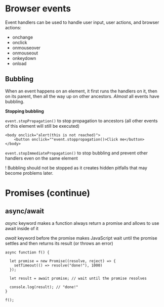 # Browser events

Event handlers can be used to handle user input, user actions, and browser actions:

- onchange
- onclick
- onmouseover
- onmouseout
- onkeydown
- onload


## Bubbling

When an event happens on an element, it first runs the handlers on it, then on its parent, then all the way up on other ancestors. *Almost* all events have bubbling.

**Stopping bubbling**

`event.stopPropagation()` to stop propagation to ancestors (all other events of this element will still be executed)

```
<body onclick="alert(this is not reached)">
    <button onclick=""event.stoppropagation()>Click me</button>
</body>
```

`event.stopImmediatePropagation()` to stop bubbling and prevent other handlers even on the same element

! Bubbling should not be stopped as it creates hidden pitfalls that may become problems later.



# Promises (continue)

## async/await

*async* keyword makes a function always return a promise and allows to use await inside of it

*await* keyword before the promise makes JavaScript wait until the promise settles and then returns its result (or throws an error)

```
async function f() {

  let promise = new Promise((resolve, reject) => {
    setTimeout(() => resolve("done!"), 1000)
  });

  let result = await promise; // wait until the promise resolves 

  console.log(result); // "done!"
}

f();
```


